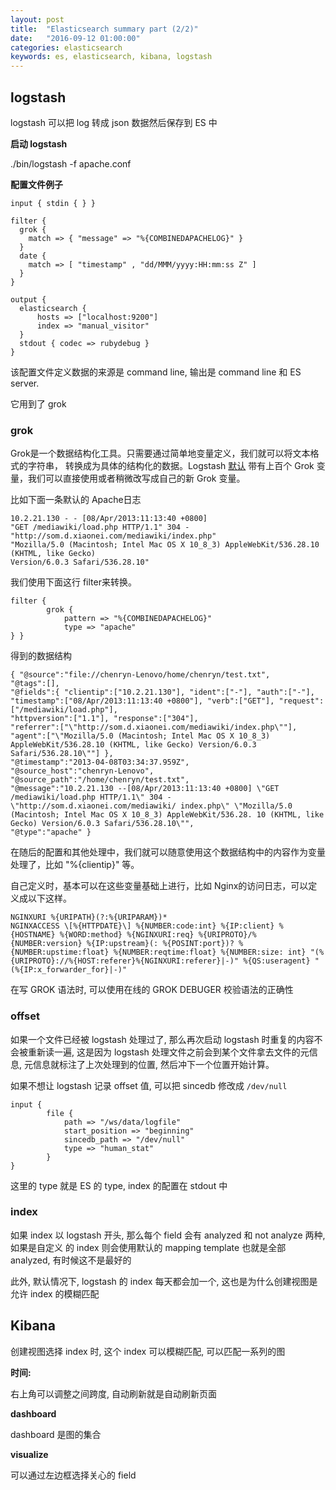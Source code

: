 ```yaml
---
layout: post
title:  "Elasticsearch summary part (2/2)"
date:   "2016-09-12 01:00:00"
categories: elasticsearch
keywords: es, elasticsearch, kibana, logstash
---
```


## logstash

logstash 可以把 log 转成 json 数据然后保存到 ES 中

**启动 logstash**

./bin/logstash -f apache.conf

**配置文件例子**

```
input { stdin { } }

filter {
  grok {
    match => { "message" => "%{COMBINEDAPACHELOG}" }
  }
  date {
    match => [ "timestamp" , "dd/MMM/yyyy:HH:mm:ss Z" ]
  }
}

output {
  elasticsearch { 
      hosts => ["localhost:9200"]
      index => "manual_visitor"
  }
  stdout { codec => rubydebug }
}
```

该配置文件定义数据的来源是 command line, 输出是 command line 和 ES server.

它用到了 grok

### grok

Grok是一个数据结构化工具。只需要通过简单地变量定义，我们就可以将文本格式的字符串，
转换成为具体的结构化的数据。Logstash [默认](https://github.com/logstash-plugins/logstash-patterns-core/blob/master/patterns/grok-patterns)
带有上百个 Grok 变量，我们可以直接使用或者稍微改写成自己的新 Grok 变量。

比如下面一条默认的 Apache日志

```
10.2.21.130 - - [08/Apr/2013:11:13:40 +0800] 
"GET /mediawiki/load.php HTTP/1.1" 304 - "http://som.d.xiaonei.com/mediawiki/index.php" 
"Mozilla/5.0 (Macintosh; Intel Mac OS X 10_8_3) AppleWebKit/536.28.10 (KHTML, like Gecko) 
Version/6.0.3 Safari/536.28.10"  
```

我们使用下面这行 filter来转换。

```
filter {   
        grok {
            pattern => "%{COMBINEDAPACHELOG}"             
            type => "apache"   
} }   
```

得到的数据结构

```
{ "@source":"file://chenryn-Lenovo/home/chenryn/test.txt", 
"@tags":[],   
"@fields":{ "clientip":["10.2.21.130"], "ident":["-"], "auth":["-"], 
"timestamp":["08/Apr/2013:11:13:40 +0800"], "verb":["GET"], "request":["/mediawiki/load.php"], 
"httpversion":["1.1"], "response":["304"], 
"referrer":["\"http://som.d.xiaonei.com/mediawiki/index.php\""], 
"agent":["\"Mozilla/5.0 (Macintosh; Intel Mac OS X 10_8_3) AppleWebKit/536.28.10 (KHTML, like Gecko) Version/6.0.3 Safari/536.28.10\""] }, 
"@timestamp":"2013-04-08T03:34:37.959Z", 
"@source_host":"chenryn-Lenovo",   
"@source_path":"/home/chenryn/test.txt",   
"@message":"10.2.21.130 --[08/Apr/2013:11:13:40 +0800] \"GET /mediawiki/load.php HTTP/1.1\" 304 - \"http://som.d.xiaonei.com/mediawiki/ index.php\" \"Mozilla/5.0 (Macintosh; Intel Mac OS X 10_8_3) AppleWebKit/536.28. 10 (KHTML, like Gecko) Version/6.0.3 Safari/536.28.10\"",   
"@type":"apache" } 
```

在随后的配置和其他处理中，我们就可以随意使用这个数据结构中的内容作为变量处理了，比如 "%{clientip}" 等。

自己定义时，基本可以在这些变量基础上进行，比如 Nginx的访问日志，可以定义成以下这样。

```
NGINXURI %{URIPATH}(?:%{URIPARAM})*   
NGINXACCESS \[%{HTTPDATE}\] %{NUMBER:code:int} %{IP:client} %{HOSTNAME} %{WORD:method} %{NGINXURI:req} %{URIPROTO}/%{NUMBER:version} %{IP:upstream}(: %{POSINT:port})? %{NUMBER:upstime:float} %{NUMBER:reqtime:float} %{NUMBER:size: int} "(%{URIPROTO}://%{HOST:referer}%{NGINXURI:referer}|-)" %{QS:useragent} "(%{IP:x_forwarder_for}|-)"  
```

在写 GROK 语法时, 可以使用在线的 GROK DEBUGER 校验语法的正确性

### offset

如果一个文件已经被 logstash 处理过了, 那么再次启动 logstash 时重复的内容不会被重新读一遍,
这是因为 logstash 处理文件之前会到某个文件拿去文件的元信息, 元信息就标注了上次处理到的位置,
然后冲下一个位置开始计算。

如果不想让 logstash 记录 offset 值, 可以把 sincedb 修改成 `/dev/null`

```
input {
        file {
            path => "/ws/data/logfile"
            start_position => "beginning"
	        sincedb_path => "/dev/null"
	        type => "human_stat"
        }
}
```

这里的 type 就是 ES 的 type, index 的配置在 stdout 中

### index

如果 index 以 logstash 开头, 那么每个 field 会有 analyzed 和 not analyze 两种, 如果是自定义
的 index 则会使用默认的 mapping template 也就是全部 analyzed, 有时候这不是最好的

此外, 默认情况下, logstash 的 index 每天都会加一个, 这也是为什么创建视图是允许 index 的模糊匹配



## Kibana

创建视图选择 index 时, 这个 index 可以模糊匹配, 可以匹配一系列的图

**时间:**

右上角可以调整之间跨度, 自动刷新就是自动刷新页面

**dashboard**

dashboard 是图的集合

**visualize**

可以通过左边框选择关心的 field